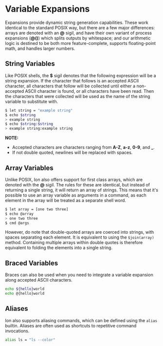 # Variable Expansions

Expansions provide dynamic string generation capabilities. These work identical to the standard
POSIX way, but there are a few major differences: arrays are denoted with an **@** sigil, and have
their own variant of process expansions (**@()**) which splits outputs by whitespace; and our
arithmetic logic is destined to be both more feature-complete, supports floating-point math, and
handles larger numbers.

## String Variables

Like POSIX shells, the **$** sigil denotes that the following expression will be a string
expansion. If the character that follows is an accepted ASCII character, all characters that
follow will be collected until either a non-accepted ASCII character is found, or all characters
have been read. Then the characters that were collected will be used as the name of the string
variable to substitute with.

```sh
$ let string = "example string"
$ echo $string
> example string
$ echo $string:$string
> example string:example string
```

**NOTE:**
- Accepted characters are characters ranging from **A-Z**, **a-z**, **0-9**, and **_**.
- If not double quoted, newlines will be replaced with spaces.

## Array Variables

Unlike POSIX, Ion also offers support for first class arrays, which are denoted with the **@**
sigil. The rules for these are identical, but instead of returning a single string, it will
return an array of strings. This means that it's possible to use an array variable as arguments
in a command, as each element in the array will be treated as a separate shell word.

```sh
$ let array = [one two three]
$ echo @array
> one two three
$ cmd @args
```

However, do note that double-quoted arrays are coerced into strings, with spaces separating each
element. It is equivalent to using the `$join(array)` method. Containing multiple arrays within
double quotes is therefore equivalent to folding the elements into a single string.

## Braced Variables

Braces can also be used when you need to integrate a variable expansion along accepted ASCII
characters.

```sh
echo ${hello}world
echo @{hello}world
```

## Aliases

Ion also supports aliasing commands, which can be defined using the `alias` builtin. Aliases
are often used as shortcuts to repetitive command invocations.

```sh
alias ls = "ls --color"
```
